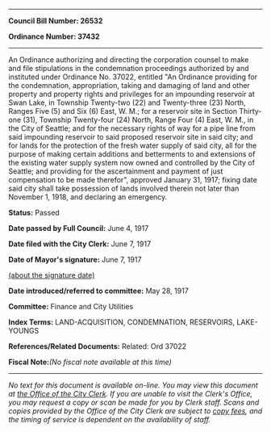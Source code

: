 

********

**Council Bill Number: 26532**
   
**Ordinance Number: 37432**
********

 An Ordinance authorizing and directing the corporation counsel to make and file stipulations in the condemnation proceedings authorized by and instituted under Ordinance No. 37022, entitled "An Ordinance providing for the condemnation, appropriation, taking and damaging of land and other property and property rights and privileges for an impounding reservoir at Swan Lake, in Township Twenty-two (22) and Twenty-three (23) North, Ranges Five (5) and Six (6) East, W. M.; for a reservoir site in Section Thirty-one (31), Township Twenty-four (24) North, Range Four (4) East, W. M., in the City of Seattle; and for the necessary rights of way for a pipe line from said impounding reservoir to said proposed reservoir site in said city; and for lands for the protection of the fresh water supply of said city, all for the purpose of making certain additions and betterments to and extensions of the existing water supply system now owned and controlled by the City of Seattle; and providing for the ascertainment and payment of just compensation to be made therefor", approved January 31, 1917; fixing date said city shall take possession of lands involved therein not later than November 1, 1918, and declaring an emergency.

**Status:** Passed
   
**Date passed by Full Council:** June 4, 1917
   
**Date filed with the City Clerk:** June 7, 1917
   
**Date of Mayor's signature:** June 7, 1917
   
[(about the signature date)](/~public/approvaldate.htm)
   
   
   
**Date introduced/referred to committee:** May 28, 1917
   
**Committee:** Finance and City Utilities
   
   
**Index Terms:** LAND-ACQUISITION, CONDEMNATION, RESERVOIRS, LAKE-YOUNGS

**References/Related Documents:** Related: Ord 37022

**Fiscal Note:**_(No fiscal note available at this time)_
********

_No text for this document is available on-line. You may view this document at [the Office of the City Clerk](http://www.seattle.gov/leg/clerk/contactUs.htm). If you are unable to visit the Clerk's Office, you may request a copy or scan be made for you by Clerk staff. Scans and copies provided by the Office of the City Clerk are subject to [copy fees](http://clerk.seattle.gov/~public/clerkfees.htm), and the timing of service is dependent on the availability of staff._

